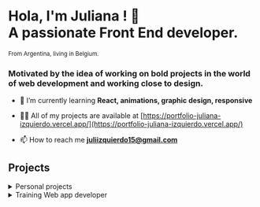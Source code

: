 # Hola, I'm Juliana ! 👋<br>A passionate Front End developer.
<small>From Argentina, living in Belgium.</small>
<br>

<h3>Motivated by the idea of working on bold projects in the world of web development and working close to design.</h3>

- 🌱 I’m currently learning **React, animations, graphic design, responsive**

- 👨‍💻 All of my projects are available at [https://portfolio-juliana-izquierdo.vercel.app/](https://portfolio-juliana-izquierdo.vercel.app/)

- 📫 How to reach me **juliizquierdo15@gmail.com**

## Projects

<details>
    <summary>Personal projects</summary>
    <p>
        <table align="center">
            <tr align="center">
                <th width="400px"> Name </th>
                <th width="400px"> Stacks </th>
                <th width="400px"> Link </th>
            </tr>
            <tr align="center">
                <td>Portfolio ✨</td>
                <td>
                    <p>Gsap - Chakra UI - React - Typescript - Sass - Figma</p>
                </td>
                <td>
                    <a href="https://github.com/juliizq/portfolio-juliana-izquierdo">Repo</a> /
                    <a href="https://portfolio-juliana-izquierdo.vercel.app/">Site</a>
                </td>
            </tr>
            <tr align="center">
               <td>Landing Page Agency</td>
               <td>
                    <p>Chakra UI - React - Typescript</p>
               </td>
                <td>
                    <a href="https://github.com/juliizq/landingpage-react">Repo</a> /
                    <a href="https://agency-landing-react-ts.vercel.app/">Site</a>
                </td>
            </tr>
            <tr align="center">
                <td>Quote generator</td>
                <td>
                    <p>JS - CSS - HTML</p>
                </td>
                <td>
                    <a href="https://github.com/juliizq/quote-generator-js">Repo</a>
                </td>
            </tr>
           <tr align="center">
                <td>Frontend Mentor - Responsive card NFT</td>
                <td>
                    <p>HTML - CSS</p>
                </td>
                <td>
                    <a href="https://github.com/juliizq/nft-preview-card-component">Repo</a>
                </td>
            </tr>
            <tr align="center">
                <td>Frontend Mentor - Responsive card order summary</td>
                <td>
                    <p>HTML - CSS</p>
                </td>
                <td>
                    <a href="https://github.com/juliizq/juliizq.github.io">Repo</a>
                </td>
            </tr>
            <tr align="center">
                <td>Calculator</td>
                <td>
                    <p>HTML - CSS - JS</p>
                </td>
                <td>
                    <a href="https://github.com/juliizq/calculator-js">Repo</a>
                </td>
            </tr>
        </table>
    </p>
</details>
<details>
    <summary>Training Web app developer</summary>
    <p>
        <table align="center">
            <tr align="center">
                <th width="400px"> Name </th>
                <th width="400px"> About </th>
                <th width="400px"> Stacks </th>
                <th width="400px"> Link </th>
            </tr>
            <tr align="center">
                <td>Final project - "Real" </td>
                <td>Application of clothing review with the aim of being able to find clothes easily for all types of morphology.</td>
                <td>CSS - Angular - JS - NodeJS - Bcrypt - Express - Joi - JsonWebToken - MySql2 - Sequelize</td>
                <td>
                    <a href="https://github.com/juliizq/real_angular">Front end</a> / <br />
                    <a href="https://github.com/juliizq/real_nodejs">Back end</a>
                </td>
            </tr>
            <tr align="center">
                <td>NodeJS - Multiple exercises</td>
                <td></td>
                <td>
                    <a href="https://github.com/juliizq/NodeJSCourse">Repo</a>
                </td>
            </tr>
            <tr align="center">
                <td>Pokedex - Api</td>
                <td>Typescript - SASS - HTML</td>
                <td>
                    <a href="https://github.com/juliizq/pokedex-angular">Repo</a>
                </td>
            </tr>
            <tr align="center">
                <td>Fan of series - CRUD</td>
                <td>Typescript - SASS - HTML</td>
                <td>
                    <a href="https://github.com/juliizq/Hello">Repo</a>
                </td>
            </tr>
            <tr align="center">
        </table>
    </p>
</details>
